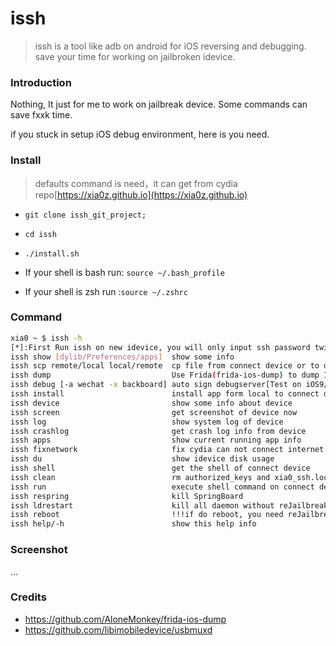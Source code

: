 # issh
> issh is a tool like adb on android for iOS reversing and debugging. save your time for working on jailbroken idevice.



### Introduction 

Nothing,  It just for me to work on jailbreak device. Some commands can save fxxk time.

if you stuck in setup iOS debug environment, here is you need. 



### Install

> defaults command is need，it can get from cydia repo[https://xia0z.github.io](https://xia0z.github.io)

- `git clone issh_git_project;`

- `cd issh`

- `./install.sh`

- If your shell is bash run: `source ~/.bash_profile` 

- If your shell is zsh run :`source ~/.zshrc`

  

### Command

```bash
xia0 ~ $ issh -h
[*]:First Run issh on new idevice, you will only input ssh password twice! 
issh show [dylib/Preferences/apps]  show some info       
issh scp remote/local local/remote  cp file from connect device or to device 
issh dump                           Use Frida(frida-ios-dump) to dump IPA 
issh debug [-a wechat -x backboard] auto sign debugserver[Test on iOS9/10/11/12] and happy to debug 
issh install                        install app form local to connect device 
issh device                         show some info about device 
issh screen                         get screenshot of device now 
issh log                            show system log of device 
issh crashlog                       get crash log info from device 
issh apps                           show current running app info 
issh fixnetwork                     fix cydia can not connect internet by remove network config  
issh du                             show idevice disk usage 
issh shell                          get the shell of connect device 
issh clean                          rm authorized_keys and xia0_ssh.lock from device 
issh run                            execute shell command on connect device 
issh respring                       kill SpringBoard     
issh ldrestart                      kill all daemon without reJailbreak 
issh reboot                         !!!if do reboot, you need reJailbreak! 
issh help/-h                        show this help info 
```


### Screenshot

...

### Credits

- https://github.com/AloneMonkey/frida-ios-dump
- https://github.com/libimobiledevice/usbmuxd

